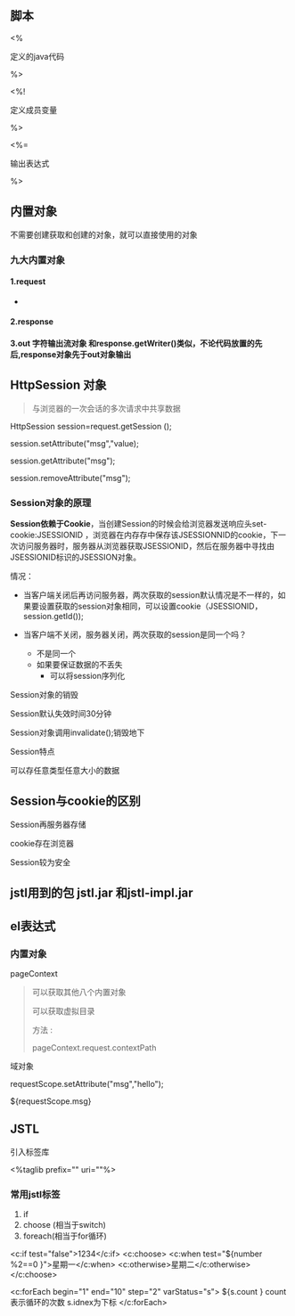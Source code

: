 ## 脚本

<%

定义的java代码

%>

<%!

定义成员变量

%>



<%=

输出表达式

%>



## 内置对象

不需要创建获取和创建的对象，就可以直接使用的对象

### 九大内置对象

#### 1.request

+ 

#### 2.response

#### 3.out 字符输出流对象 和response.getWriter()类似，不论代码放置的先后,response对象先于out对象输出



## HttpSession 对象

>  与浏览器的一次会话的多次请求中共享数据

HttpSession session=request.getSession ();

session.setAttribute("msg","value);

session.getAttribute("msg");

session.removeAttribute("msg");



### Session对象的原理

**Session依赖于Cookie**，当创建Session的时候会给浏览器发送响应头set-cookie:JSESSIONID ，浏览器在内存存中保存该JSESSIONNID的cookie，下一次访问服务器时，服务器从浏览器获取JSESSIONID，然后在服务器中寻找由JSESSIONID标识的JSESSION对象。



情况：

* 当客户端关闭后再访问服务器，两次获取的session默认情况是不一样的，如果要设置获取的session对象相同，可以设置cookie（JSESSIONID，session.getId());

* 当客户端不关闭，服务器关闭，两次获取的session是同一个吗？
  * 不是同一个
  * 如果要保证数据的不丢失
    * 可以将session序列化

Session对象的销毁

Session默认失效时间30分钟

Session对象调用invalidate();销毁地下



Session特点

可以存任意类型任意大小的数据



## Session与cookie的区别

Session再服务器存储

cookie存在浏览器

Session较为安全



## jstl用到的包 jstl.jar 和jstl-impl.jar









## el表达式

### 内置对象

pageContext

> 可以获取其他八个内置对象
>
> 可以获取虚拟目录
>
> 方法 :
>
> pageContext.request.contextPath



域对象

requestScope.setAttribute("msg","hello");

${requestScope.msg}



## JSTL

引入标签库

<%taglib prefix="" uri=""%>



### 常用jstl标签

1. if 
2. choose (相当于switch)
3. foreach(相当于for循环)



<c:if test="false">1234</c:if>
	<c:choose>
		<c:when test="${number %2==0 }">星期一</c:when>
		<c:otherwise>星期二</c:otherwise>
	</c:choose>





<c:forEach begin="1" end="10" step="2" varStatus="s">
	${s.count }  count 表示循环的次数 s.idnex为下标
	</c:forEach>